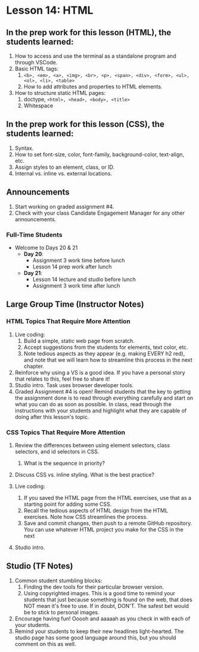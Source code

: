 # Lesson 14: HTML

## In the prep work for this lesson (HTML), the students learned:

1. How to access and use the terminal as a standalone program and through VSCode.
1. Basic HTML tags:
   1. ``<b>, <em>, <a>, <img>, <br>, <p>, <span>, <div>, <form>, <ul>, <ol>, <li>, <table>``
   1. How to add attributes and properties to HTML elements.
1. How to structure static HTML pages:
   1. doctype, ``<html>, <head>, <body>, <title>``
   1. Whitespace
   
## In the prep work for this lesson (CSS), the students learned:

1. Syntax.
1. How to set font-size, color, font-family, background-color, text-align, etc.
1. Assign styles to an element, class, or ID.
1. Internal vs. inline vs. external locations.

## Announcements

1. Start working on graded assignment #4.
1. Check with your class Candidate Engagement Manager for any other announcements.

### Full-Time Students
* Welcome to Days 20 & 21
   * **Day 20**:
      * Assignment 3 work time before lunch
      * Lesson 14 prep work after lunch
   * **Day 21**:
      * Lesson 14 lecture and studio before lunch
      * Assignment 3 work time after lunch

## Large Group Time (Instructor Notes)

### HTML Topics That Require More Attention

1. Live coding:
   1. Build a simple, static web page from scratch.
   1. Accept suggestions from the students for elements, text color, etc.
   1. Note tedious aspects as they appear (e.g. making EVERY h2 red), and note that we will learn how to streamline this process in the next chapter.
1. Reinforce why using a VS is a good idea. If you have a personal story that relates to this, feel free to share it!
1. Studio intro. Task uses browser developer tools.
1. Graded Assignment #4 is open! Remind students that the key to getting the assignment done is to read through everything carefully and start on what you can do as soon as possible. In class, read through the instructions with your students and highlight what they are capable of doing after this lesson's topic.

### CSS Topics That Require More Attention 

1. Review the differences between using element selectors, class selectors, and id selectors in CSS.
    1. What is the sequence in priority?
1. Discuss CSS vs. inline styling. What is the best practice?

1. Live coding:
    1. If you saved the HTML page from the HTML exercises, use that as a starting point for adding some CSS.
    1. Recall the tedious aspects of HTML design from the HTML exercises. Note how CSS streamlines the process.
    1. Save and commit changes, then push to a remote GitHub repository.  You can use whatever HTML project you make for the CSS in the next
1. Studio intro.

## Studio (TF Notes)

1. Common student stumbling blocks:
   1. Finding the dev tools for their particular browser version.
   1. Using copyrighted images. This is a good time to remind your students that just because something is found on the web, that does NOT mean it's free to use. If in doubt, DON'T. The safest bet would be to stick to personal images.
1. Encourage having fun! Ooooh and aaaaah as you check in with each of your students.
1. Remind your students to keep their new headlines light-hearted. The studio page has some good language around this, but you should comment on this as well.
